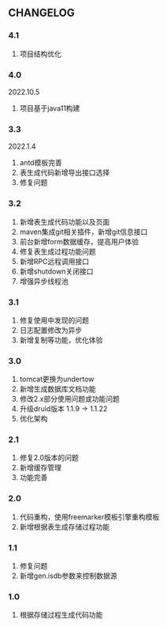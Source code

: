 ## CHANGELOG

### 4.1

1. 项目结构优化

### 4.0

2022.10.5

1. 项目基于java11构建

### 3.3

2022.1.4

1. antd模板完善
2. 表生成代码新增导出接口选择
3. 修复问题

### 3.2

1. 新增表生成代码功能以及页面
2. maven集成git相关插件，新增git信息接口
3. 前台新增form数据缓存，提高用户体验
4. 修复表生成过程功能问题
5. 新增RPC远程调用接口
6. 新增shutdown关闭接口
7. 增强异步线程池

### 3.1
1. 修复使用中发现的问题
2. 日志配置修改为异步
3. 新增复制等功能，优化体验

### 3.0

1. tomcat更换为undertow
2. 新增生成数据库文档功能
3. 修改2.x部分使用问题或功能问题
4. 升级druid版本 1.1.9 -> 1.1.22
5. 优化架构

### 2.1
1. 修复2.0版本的问题
2. 新增缓存管理
3. 功能完善

### 2.0
1. 代码重构，使用freemarker模板引擎重构模板
2. 新增根据表生成存储过程功能

### 1.1
1. 修复问题
2. 新增gen.isdb参数来控制数据源

### 1.0
1. 根据存储过程生成代码功能
